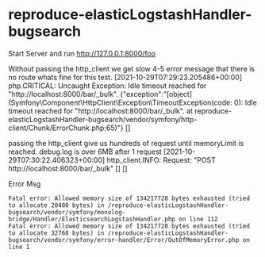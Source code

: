 # reproduce-elasticLogstashHandler-bugsearch

Start Server and run http://127.0.0.1:8000/foo

Without passing the http_client we get slow 4-5 error message that there is no route whats fine for this test.
[2021-10-29T07:29:23.205486+00:00] php.CRITICAL: Uncaught Exception: Idle timeout reached for "http://localhost:8000/bar/_bulk". {"exception":"[object] (Symfony\\Component\\HttpClient\\Exception\\TimeoutException(code: 0): Idle timeout reached for \"http://localhost:8000/bar/_bulk\". at reproduce-elasticLogstashHandler-bugsearch/vendor/symfony/http-client/Chunk/ErrorChunk.php:65)"} []

passing the http_client give us hundreds of request until memoryLimit is reached. debug.log is over 6MB after 1 request
[2021-10-29T07:30:22.406323+00:00] http_client.INFO: Request: "POST http://localhost:8000/bar/_bulk" [] []

Error Msg
````
Fatal error: Allowed memory size of 134217728 bytes exhausted (tried to allocate 20480 bytes) in /reproduce-elasticLogstashHandler-bugsearch/vendor/symfony/monolog-bridge/Handler/ElasticsearchLogstashHandler.php on line 112
Fatal error: Allowed memory size of 134217728 bytes exhausted (tried to allocate 32768 bytes) in /reproduce-elasticLogstashHandler-bugsearch/vendor/symfony/error-handler/Error/OutOfMemoryError.php on line 1
````

